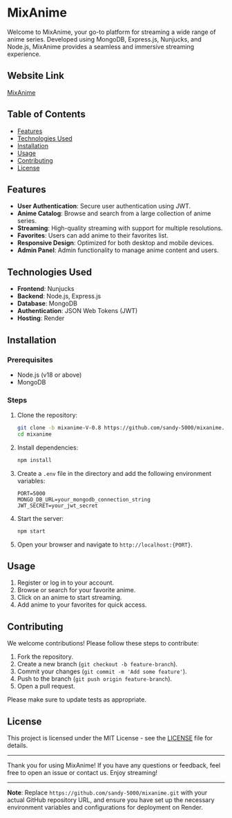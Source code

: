 # MixAnime

Welcome to MixAnime, your go-to platform for streaming a wide range of anime series. Developed using MongoDB, Express.js, Nunjucks, and Node.js, MixAnime provides a seamless and immersive streaming experience.

## Website Link

[MixAnime](https://mixanime.onrender.com/)

## Table of Contents

- [Features](#features)
- [Technologies Used](#technologies-used)
- [Installation](#installation)
- [Usage](#usage)
- [Contributing](#contributing)
- [License](#license)

## Features

- **User Authentication**: Secure user authentication using JWT.
- **Anime Catalog**: Browse and search from a large collection of anime series.
- **Streaming**: High-quality streaming with support for multiple resolutions.
- **Favorites**: Users can add anime to their favorites list.
- **Responsive Design**: Optimized for both desktop and mobile devices.
- **Admin Panel**: Admin functionality to manage anime content and users.

## Technologies Used

- **Frontend**: Nunjucks
- **Backend**: Node.js, Express.js
- **Database**: MongoDB
- **Authentication**: JSON Web Tokens (JWT)
- **Hosting**: Render

## Installation

### Prerequisites

- Node.js (v18 or above)
- MongoDB

### Steps

1. Clone the repository:

    ```sh
    git clone -b mixanime-V-0.8 https://github.com/sandy-5000/mixanime.git
    cd mixanime
    ```

2. Install dependencies:

    ```sh
    npm install
    ```

3. Create a `.env` file in the directory and add the following environment variables:

    ```env
    PORT=5000
    MONGO_DB_URL=your_mongodb_connection_string
    JWT_SECRET=your_jwt_secret
    ```

4. Start the server:

    ```sh
    npm start
    ```

5. Open your browser and navigate to `http://localhost:{PORT}`.

## Usage

1. Register or log in to your account.
2. Browse or search for your favorite anime.
3. Click on an anime to start streaming.
4. Add anime to your favorites for quick access.

## Contributing

We welcome contributions! Please follow these steps to contribute:

1. Fork the repository.
2. Create a new branch (`git checkout -b feature-branch`).
3. Commit your changes (`git commit -m 'Add some feature'`).
4. Push to the branch (`git push origin feature-branch`).
5. Open a pull request.

Please make sure to update tests as appropriate.

## License

This project is licensed under the MIT License - see the [LICENSE](LICENSE) file for details.

---

Thank you for using MixAnime! If you have any questions or feedback, feel free to open an issue or contact us. Enjoy streaming!

---

**Note**: Replace `https://github.com/sandy-5000/mixanime.git` with your actual GitHub repository URL, and ensure you have set up the necessary environment variables and configurations for deployment on Render.

